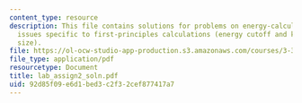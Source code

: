 ```yaml
---
content_type: resource
description: This file contains solutions for problems on energy-calculation convergence
  issues specific to first-principles calculations (energy cutoff and k-point grid
  size).
file: https://ol-ocw-studio-app-production.s3.amazonaws.com/courses/3-320-atomistic-computer-modeling-of-materials-sma-5107-spring-2005/92d85f09e6d1bed3c2f32cef877417a7_lab_assign2_soln.pdf
file_type: application/pdf
resourcetype: Document
title: lab_assign2_soln.pdf
uid: 92d85f09-e6d1-bed3-c2f3-2cef877417a7
---
```

